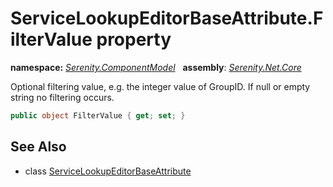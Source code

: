 # ServiceLookupEditorBaseAttribute.FilterValue property
**namespace:** *[Serenity.ComponentModel](../../README.md#serenity.componentmodel-namespace)*   **assembly**: *[Serenity.Net.Core](../../README.md)*

Optional filtering value, e.g. the integer value of GroupID. If null or empty string no filtering occurs.

```csharp
public object FilterValue { get; set; }
```

## See Also

* class [ServiceLookupEditorBaseAttribute](../ServiceLookupEditorBaseAttribute.md)